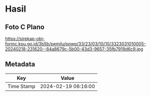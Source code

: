 # Hasil

## Foto C Plano

https://sirekap-obj-formc.kpu.go.id/3b5b/pemilu/ppwp/33/23/03/10/10/3323031010005-20240218-231620--84a8679c-5b00-43d3-9657-35fb7919d6c9.jpg


## Metadata

| Key        | Value               |
| ---------- | ------------------- |
| Time Stamp | 2024-02-19 06:16:00 |



